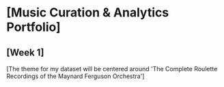# \[Music Curation & Analytics Portfolio\]
## \[Week 1\]
\[The theme for my dataset will be centered around 'The Complete Roulette Recordings of the Maynard Ferguson Orchestra'\]
